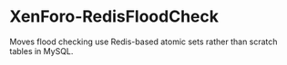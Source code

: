 # XenForo-RedisFloodCheck

Moves flood checking use Redis-based atomic sets rather than scratch tables in MySQL. 

